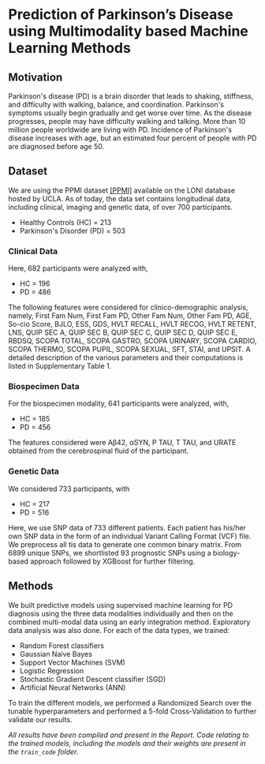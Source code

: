 # **Prediction of Parkinson’s Disease using Multimodality based Machine Learning Methods**


## **Motivation**

Parkinson's disease (PD) is a brain disorder that leads to shaking, stiffness, and difficulty with walking, balance, and coordination. Parkinson's symptoms usually begin gradually and get worse over time. As the disease progresses, people may have difficulty walking and talking. 
More than 10 million people worldwide are living with PD. Incidence of Parkinson's disease increases with age, but an estimated four percent of people with PD are diagnosed before age 50. 
 

## **Dataset**

We are using the PPMI dataset [[PPMI]](https://www.michaeljfox.org/news/parkinsons-progression-markers-initiative-ppmi) available on the LONI database hosted by UCLA. As of today, the data set contains longitudinal data, including clinical, imaging and genetic data, of over 700 participants.
* Healthy Controls (HC) = 213
* Parkinson's Disorder (PD) = 503

### Clinical Data

Here, 682 participants were analyzed with,
* HC = 196
* PD = 486

The following features were considered for clinico-demographic analysis, namely, First Fam Num, First Fam PD, Other Fam Num, Other Fam PD, AGE, So-cio Score, BJLO, ESS, GDS, HVLT RECALL, HVLT RECOG, HVLT RETENT, LNS, QUIP SEC A, QUIP SEC B, QUIP SEC C, QUIP SEC D, QUIP SEC E, RBDSQ, SCOPA TOTAL, SCOPA GASTRO, SCOPA URINARY, SCOPA CARDIO, SCOPA THERMO, SCOPA PUPIL, SCOPA SEXUAL, SFT, STAI, and UPSIT. A detailed description of the various parameters and their computations is listed in Supplementary Table 1.

### Biospecimen Data

For the biospecimen modality, 641 participants were analyzed, with,
* HC = 185
* PD = 456

The features considered were Aβ42, αSYN, P TAU, T TAU, and URATE obtained from the cerebrospinal fluid of the participant.

### Genetic Data

We considered 733 participants, with
* HC = 217
* PD = 516

Here, we use SNP data of 733 different patients. Each patient has his/her own SNP data in the form of an individual Variant Calling Format (VCF) file. We preprocess all tis data to generate one common binary matrix. From 6899 unique SNPs, we shortlisted 93 prognostic SNPs using a biology-based approach followed by XGBoost for further filtering.


## **Methods**

We built predictive models using supervised machine learning for PD diagnosis using the three data modalities individually and then on the combined multi-modal data using an early integration method. Exploratory data analysis was also done. For each of the data types, we trained:
* Random Forest classifiers
* Gaussian Naive Bayes
* Support Vector Machines (SVM)
* Logistic Regression
* Stochastic Gradient Descent classifier (SGD)
* Artificial Neural Networks (ANN)

To train the different models, we performed a Randomized Search over the tunable hyperparameters and performed a 5-fold Cross-Validation to further validate our results.


*All results have been compiled and present in the Report. Code relating to the trained models, including the models and their weights are present in the ```train_code``` folder.*
